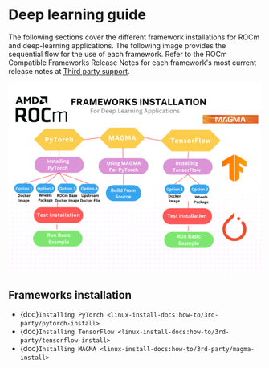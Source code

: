 <head>
  <meta charset="UTF-8">
  <meta name="description" content="Deep learning using ROCm">
  <meta name="keywords" content="deep learning, frameworks, installation, PyTorch, TensorFlow,
  MAGMA">
</head>

# Deep learning guide

The following sections cover the different framework installations for ROCm and
deep-learning applications. The following image provides
the sequential flow for the use of each framework. Refer to the ROCm Compatible
Frameworks Release Notes for each framework's most current release notes at
[Third party support](../about/compatibility/3rd-party-support-matrix.md).

![ROCm Compatible Frameworks Flowchart](../data/install/magma-install/magma005.png "ROCm Compatible Frameworks")

## Frameworks installation

* {doc}`Installing PyTorch <linux-install-docs:how-to/3rd-party/pytorch-install>`
* {doc}`Installing TensorFlow <linux-install-docs:how-to/3rd-party/tensorflow-install>`
* {doc}`Installing MAGMA <linux-install-docs:how-to/3rd-party/magma-install>`
